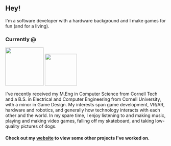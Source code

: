 ## Hey!

I'm a software developer with a hardware background and I make games for fun (and for a living).

### Currently @
<img src="https://unity3d.com/files/images/ogimg.jpg?1" width="120"> <img src="https://www.ricegames.net/press/images/logo.png" width="100">

I've recently received my M.Eng in Computer Science from Cornell Tech and a B.S. in Electrical and Computer Engineering from Cornell University, with a minor in Game Design. My interests span game development, VR/AR, hardware and robotics, and generally how technology interacts with each other and the world. In my spare time, I enjoy listening to and making music, playing and making video games, falling off my skateboard, and taking low-quality pictures of dogs.

#### Check out my [website](https://at669.github.io/) to view some other projects I've worked on.

<!--
**at669/at669** is a ✨ _special_ ✨ repository because its `README.md` (this file) appears on your GitHub profile.

Here are some ideas to get you started:

- 🔭 I’m currently working on ...
- 🌱 I’m currently learning ...
- 👯 I’m looking to collaborate on ...
- 🤔 I’m looking for help with ...
- 💬 Ask me about ...
- 📫 How to reach me: ...
- 😄 Pronouns: ...
- ⚡ Fun fact: ...
-->
